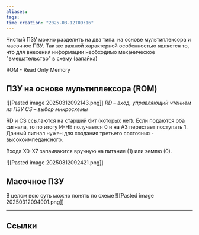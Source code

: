 ```yaml
---
aliases: 
tags: 
time creation: "2025-03-12T09:16"
---
```

Чистый ПЗУ можно разделить на два типа: на основе мультиплексора и масочное ПЗУ. Так же важной характерной особенностью является то, что для внесения информации необходимо механическое "вмешательство" в схему (запайка)

ROM - Read Only Memory
## ПЗУ на основе мультиплексора (ROM)
![[Pasted image 20250312092143.png]]
*RD – вход, управляющий чтением из ПЗУ 
CS – выбор микросхемы*

RD и CS ссылаются на старший бит (которых нет). Если подаются оба сигнала, то по итогу И-НЕ получается 0 и на А3 перестает поступать 1. Данный сигнал нужен для создания третьего состояния - высокоимпедансного.

Входа X0-X7 запаиваются вручную на питание (1) или землю (0).

![[Pasted image 20250312092421.png]]

## Масочное ПЗУ

В целом всю суть можно понять по схеме
![[Pasted image 20250312094901.png]]

---
## Ссылки

